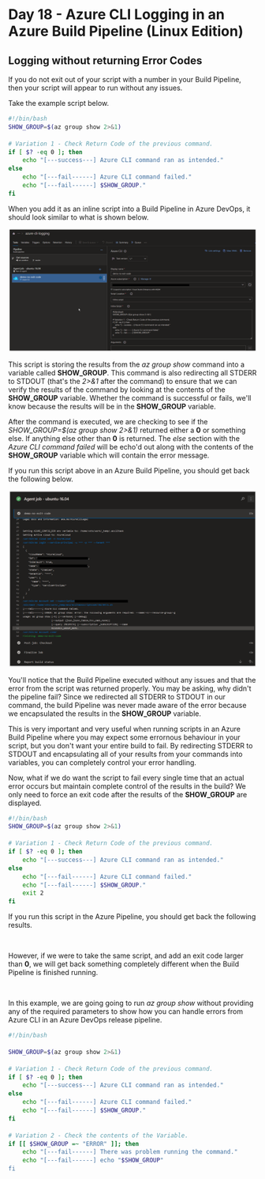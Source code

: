 # Day 18 - Azure CLI Logging in an Azure Build Pipeline (Linux Edition)

## Logging without returning Error Codes

If you do not exit out of your script with a number in your Build Pipeline, then your script will appear to run without any issues.

Take the example script below.

```bash
#!/bin/bash
SHOW_GROUP=$(az group show 2>&1)

# Variation 1 - Check Return Code of the previous command.
if [ $? -eq 0 ]; then
    echo "[---success---] Azure CLI command ran as intended."
else
    echo "[---fail------] Azure CLI command failed."
    echo "[---fail------] $SHOW_GROUP."
fi
```

When you add it as an inline script into a Build Pipeline in Azure DevOps, it should look similar to what is shown below.

![001](../images/day18/day.18.azure.cli.logging.in.azure.build.pipeline.001.png)

This script is storing the results from the *az group show* command into a variable called **SHOW_GROUP**. This command is also redirecting all STDERR to STDOUT (that's the *2>&1* after the command) to ensure that we can verify the results of the command by looking at the contents of the **SHOW_GROUP** variable. Whether the command is successful or fails, we'll know because the results will be in the **SHOW_GROUP** variable.

After the command is executed, we are checking to see if the *SHOW_GROUP=$(az group show 2>&1)* returned either a **0** or something else. If anything else other than **0** is returned. The *else* section with the *Azure CLI command failed* will be echo'd out along with the contents of the **SHOW_GROUP** variable which will contain the error message.

If you run this script above in an Azure Build Pipeline, you should get back the following below.

![002](../images/day18/day.18.azure.cli.logging.in.azure.build.pipeline.002.png)

You'll notice that the Build Pipeline executed without any issues and that the error from the script was returned properly. You may be asking, why didn't the pipeline fail? Since we redirected all STDERR to STDOUT in our command, the build Pipeline was never made aware of the error because we encapsulated the results in the **SHOW_GROUP** variable.

This is very important and very useful when running scripts in an Azure Build Pipeline where you may expect some errornous behaviour in your script, but you don't want your entire build to fail. By redirecting STDERR to STDOUT and encapsulating all of your results from your commands into variables, you can completely control your error handling.

Now, what if we do want the script to fail every single time that an actual error occurs but maintain complete control of the results in the build? We only need to force an exit code after the results of the **SHOW_GROUP** are displayed.

```bash
#!/bin/bash
SHOW_GROUP=$(az group show 2>&1)

# Variation 1 - Check Return Code of the previous command.
if [ $? -eq 0 ]; then
    echo "[---success---] Azure CLI command ran as intended."
else
    echo "[---fail------] Azure CLI command failed."
    echo "[---fail------] $SHOW_GROUP."
    exit 2
fi
```

If you run this script in the Azure Pipeline, you should get back the following results.

![]()

However, if we were to take the same script, and add an exit code larger than **0**, we will get back something completely different when the Build Pipeline is finished running.

![]()





In this example, we are going going to run *az group show* without providing any of the required parameters to show how you can handle errors from Azure CLI in an Azure DevOps release pipeline.

```bash
#!/bin/bash

SHOW_GROUP=$(az group show 2>&1)

# Variation 1 - Check Return Code of the previous command.
if [ $? -eq 0 ]; then
    echo "[---success---] Azure CLI command ran as intended."
else
    echo "[---fail------] Azure CLI command failed."
    echo "[---fail------] $SHOW_GROUP."
fi

# Variation 2 - Check the contents of the Variable.
if [[ $SHOW_GROUP =~ "ERROR" ]]; then
    echo "[---fail------] There was problem running the command."
    echo "[---fail------] echo "$SHOW_GROUP"
fi
```
